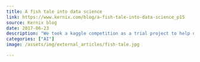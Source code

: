 ```yaml
---
title: A fish tale into data science
link: https://www.kernix.com/blog/a-fish-tale-into-data-science_p15
source: Kernix blog
date: 2017-06-23
description: "We took a kaggle competition as a trial project to help us acquire an experience in real world data issues without too much hassle on cleaning and getting the data. The objective of this competition is to contribute to fisheries monitoring by finding the best algorithm classifying into seven species pictures caught from fishing boats."
categories: ["AI"]
image: /assets/img/external_articles/fish-tale.jpg

---
```

